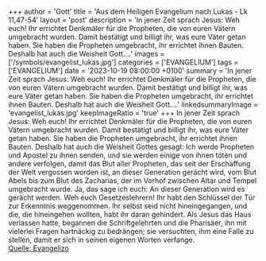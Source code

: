 +++
author = 'Gott'
title = 'Aus dem Heiligen Evangelium nach Lukas - Lk 11,47-54'
layout = 'post'
description = 'In jener Zeit sprach Jesus: Weh euch! Ihr errichtet Denkmäler für die Propheten, die von euren Vätern umgebracht wurden. Damit bestätigt und billigt ihr, was eure Väter getan haben. Sie haben die Propheten umgebracht, ihr errichtet ihnen Bauten. Deshalb hat auch die Weisheit Gott....'
images = ['/symbols/evangelist_lukas.jpg']
categories = ['EVANGELIUM']
tags = ['EVANGELIUM']
date = '2023-10-19 08:00:00 +0100'
summary = 'In jener Zeit sprach Jesus: Weh euch! Ihr errichtet Denkmäler für die Propheten, die von euren Vätern umgebracht wurden. Damit bestätigt und billigt ihr, was eure Väter getan haben. Sie haben die Propheten umgebracht, ihr errichtet ihnen Bauten. Deshalb hat auch die Weisheit Gott....'
linkedsummaryImage = 'evangelist_lukas.jpg'
keepImageRatio = 'true'
+++
In jener Zeit sprach Jesus: Weh euch! Ihr errichtet Denkmäler für die Propheten, die von euren Vätern umgebracht wurden.
Damit bestätigt und billigt ihr, was eure Väter getan haben. Sie haben die Propheten umgebracht, ihr errichtet ihnen Bauten.
Deshalb hat auch die Weisheit Gottes gesagt: Ich werde Propheten und Apostel zu ihnen senden, und sie werden einige von ihnen töten und andere verfolgen,
damit das Blut aller Propheten, das seit der Erschaffung der Welt vergossen worden ist, an dieser Generation gerächt wird,
vom Blut Abels bis zum Blut des Zacharias, der im Vorhof zwischen Altar und Tempel umgebracht wurde.<!--more--> Ja, das sage ich euch: An dieser Generation wird es gerächt werden.
Weh euch Gesetzeslehrern! Ihr habt den Schlüssel der Tür zur Erkenntnis weggenommen. Ihr selbst seid nicht hineingegangen, und die, die hineingehen wollten, habt ihr daran gehindert.
Als Jesus das Haus verlassen hatte, begannen die Schriftgelehrten und die Pharisäer, ihn mit vielerlei Fragen hartnäckig zu bedrängen;
sie versuchten, ihm eine Falle zu stellen, damit er sich in seinen eigenen Worten verfange.<br> [Quelle: Evangelizo](https://evangeliumtagfuertag.org/DE/gospel)